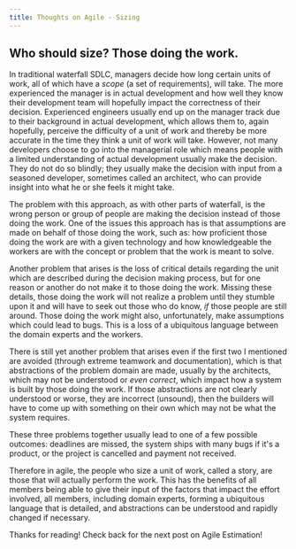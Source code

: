 ```yaml
---
title: Thoughts on Agile - Sizing
---
```


## Who should size? Those doing the work.
In traditional waterfall SDLC, managers decide how long certain units of work, all of which have a *scope* (a set of requirements), 
will take. The more experienced the manager is in actual development and how well they know their development team will hopefully 
impact the correctness of their decision. Experienced engineers usually end up on the manager track due to their background in actual development, which allows them to, 
again hopefully, perceive the difficulty of a unit of work and thereby be more accurate in the time they think a unit of work will take.  However, not many developers choose 
to go into the managerial role which means people with a limited understanding of actual development usually make the decision.
They do not do so blindly; they usually make the decision with input from a seasoned developer, 
sometimes called an architect, who can provide insight into what he or she feels it might take.

The problem with this approach, as with other parts of waterfall, is the wrong person or group of people are making the decision
instead of those doing the work. One of the issues this approach has is that assumptions are made on behalf of those doing the
work, such as: how proficient those doing the work are with a given technology and how knowledgeable the workers are with the
concept or problem that the work is meant to solve.

Another problem that arises is the loss of critical details regarding the unit which are described during the decision making
process, but for one reason or another do not make it to those doing the work.  Missing these details, those doing the work
will not realize a problem until they stumble upon it and will have to seek out those who do know, *if* those people are still around. Those doing the work might also, unfortunately, make assumptions which could lead to bugs.  This is a loss of a ubiquitous language between the domain experts and the workers.

There is still yet another problem that arises even if the first two I mentioned are avoided (through extreme teamwork and documentation), which is that abstractions of the problem domain are made, usually by the architects, which may not be understood or *even correct*, which impact how a system is built by those doing the work.  If those abstractions are not clearly understood or worse, they are incorrect (unsound), then the builders will have to come up with something on their own which may not be what the system requires.

These three problems together usually lead to one of a few possible outcomes: deadlines are missed, the system ships with many bugs if it's a product, or the project is cancelled and payment not received.

Therefore in agile, the people who size a unit of work, called a story, are those that will actually perform the work.  This has the benefits of all members being able to give their input of the factors that impact the effort involved, all members, including domain experts, forming a ubiquitous language that is detailed, and abstractions can be understood and rapidly changed if necessary.

Thanks for reading! Check back for the next post on Agile Estimation!

